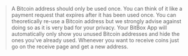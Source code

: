 > A Bitcoin address should only be used once. You can think of it like a payment request that expires after it has been used once. You can theoretically re-use a Bitcoin address but we strongly advise against doing so as it is very bad for your privacy. Your BitBox App will automatically only show you unused Bitcoin addresses and hide the ones you've already used. Whenever you want to receive coins just go on the receive page and get a new address.
